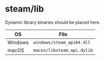 # steam/lib
Dynamic library binaries should be placed here.

| OS | File |
| --- | --- |
| Windows | `windows/steam_api64.dll` |
| macOS | `macos/libsteam_api.dylib` |